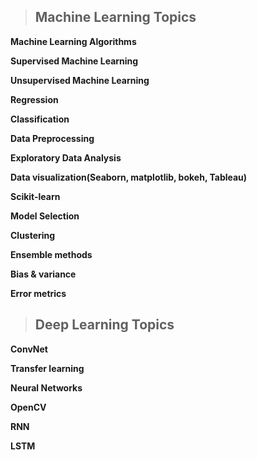 > ## Machine Learning Topics

**Machine Learning Algorithms**

**Supervised Machine Learning**

**Unsupervised Machine Learning**

**Regression**

**Classification**

**Data Preprocessing**

**Exploratory Data Analysis**

**Data visualization(Seaborn, matplotlib, bokeh, Tableau)**

**Scikit-learn**

**Model Selection**

**Clustering**

**Ensemble methods**

**Bias & variance**

**Error metrics**

> ## Deep Learning Topics

**ConvNet**

**Transfer learning**

**Neural Networks**

**OpenCV**

**RNN**

**LSTM**
